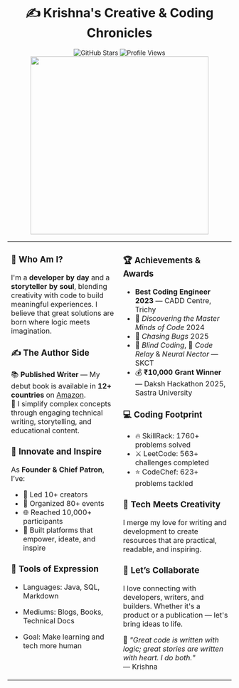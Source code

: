 <h1 align="center"> ✍️ Krishna's Creative & Coding Chronicles</h1> 

<p align="center">

 
 
   <!-- Stars -->
  <img src="https://img.shields.io/github/stars/Krishna18062005?label=Stars&style=for-the-badge&color=yellow" alt="GitHub Stars" />
  <!-- Visitor Count -->
  <img src="https://komarev.com/ghpvc/?username=Krishna18062005&label=Visitors&color=ff69b4&style=for-the-badge" alt="Profile Views" /><br/>
 <img src="https://github-readme-streak-stats.herokuapp.com/?user=Krishna18062005&theme=light" width="400" />
  
</p>


 
<table>
  <tr>
    <td width="50%" valign="top">

### 🧠 Who Am I?

I'm a **developer by day** and a **storyteller by soul**, blending creativity with code to build meaningful experiences. I believe that great solutions are born where logic meets imagination.

### ✍️ The Author Side

📚 **Published Writer** — My debut book is available in **12+ countries** on [Amazon](https://www.amazon.com/dp/B0F3QDHDGL).  
📝 I simplify complex concepts through engaging technical writing, storytelling, and educational content.

### 🌱 Innovate and Inspire

As **Founder & Chief Patron**, I’ve:

- 👥 Led 10+ creators  
- 🎉 Organized 80+ events  
- 🌐 Reached 10,000+ participants  
- 🧠 Built platforms that empower, ideate, and inspire  


### 🧩 Tools of Expression

- Languages: Java, SQL, Markdown  
- Mediums: Blogs, Books, Technical Docs  
- Goal: Make learning and tech more human

    </td>

    
     <td width="50%" valign="top">

### 🏆 Achievements & Awards

- **Best Coding Engineer 2023** — CADD Centre, Trichy  
- 🥇 *Discovering the Master Minds of Code* 2024  
- 🥇 *Chasing Bugs* 2025  
- 🥈 *Blind Coding*, 🥉 *Code Relay* & *Neural Nector* — SKCT  
- 💰 **₹10,000 Grant Winner** — Daksh Hackathon 2025, Sastra University  

### 💻 Coding Footprint

- 🔥 SkillRack: 1760+ problems solved  
- ⚔️ LeetCode: 563+ challenges completed  
- ⭐ CodeChef: 623+ problems tackled  


### 📘 Tech Meets Creativity

I merge my love for writing and development to create resources that are practical, readable, and inspiring.

### 🤝 Let’s Collaborate

I love connecting with developers, writers, and builders. Whether it's a product or a publication — let's bring ideas to life.


📌 *"Great code is written with logic; great stories are written with heart. I do both."*  
                                                                                      — Krishna

</td>
  </tr>
  
    
</table>
